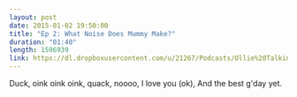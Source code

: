 ```yaml
---
layout: post
date: 2015-01-02 19:50:00
title: "Ep 2: What Noise Does Mummy Make?"
duration: "01:40"
length: 1596939
link: https://dl.dropboxusercontent.com/u/21267/Podcasts/Ollie%20Talking%20Shit/Ollie%20Talking%20Shit%20Ep%202.mp3
---
```


Duck, oink oink oink, quack, noooo, I love you (ok), And the best g'day yet.

